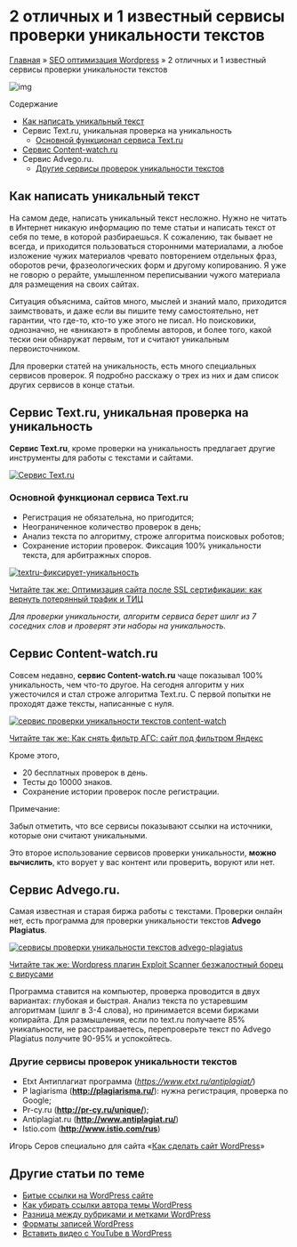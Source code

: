 # 2 отличных и 1 известный сервисы проверки уникальности текстов

[Главная](https://www.wordpress-abc.ru/) » [SEO оптимизация Wordpress](https://www.wordpress-abc.ru/seo-wordpress) » 2 отличных и 1 известный сервисы проверки уникальности текстов

![img](https://www.wordpress-abc.ru/wp-content/uploads/2016/03/servisyi-proverki-unikalnosti-tekstov_compressed.jpg)

Содержание

- [Как написать уникальный текст](https://www.wordpress-abc.ru/seo-wordpress/servisyi-proverki-unikalnosti-tekstov.html#i)
- Сервис Text.ru, уникальная проверка на уникальность
  - [Основной функционал сервиса Text.ru](https://www.wordpress-abc.ru/seo-wordpress/servisyi-proverki-unikalnosti-tekstov.html#__Textru)
- [Сервис Content-watch.ru](https://www.wordpress-abc.ru/seo-wordpress/servisyi-proverki-unikalnosti-tekstov.html#_Content-watchru)
- Сервис Advego.ru.
  - [Другие сервисы проверок уникальности текстов](https://www.wordpress-abc.ru/seo-wordpress/servisyi-proverki-unikalnosti-tekstov.html#i-2)

## Как написать уникальный текст

На самом деде, написать уникальный текст несложно. Нужно не читать в Интернет никакую информацию по теме статьи и написать текст от себя по теме, в которой разбираешься. К сожалению, так бывает не всегда, и приходится пользоваться сторонними материалами, а любое изложение чужих материалов чревато повторением отдельных фраз, оборотов речи, фразеологических форм и другому копированию.  Я уже не говорю о рерайте, умышленном переписывании чужого материала для размещения на своих сайтах.

Ситуация объяснима, сайтов много, мыслей и знаний мало, приходится заимствовать, и даже если вы пишите тему самостоятельно, нет гарантии, что где-то, кто-то уже этого не писал. Но поисковики, однозначно, не «вникают» в проблемы авторов, и более того, какой тески они обнаружат первым, тот и считают уникальным первоисточником.

Для проверки статей на уникальность, есть много специальных сервисов проверок. Я подробно расскажу о трех из них и дам список других сервисов в конце статьи.

## Сервис Text.ru, уникальная проверка на уникальность

**Сервис Text.ru**, кроме проверки на уникальность предлагает другие инструменты  для работы с текстами и сайтами.

[![Сервис Text.ru](https://www.wordpress-abc.ru/wp-content/uploads/2016/03/textru.jpg)](https://www.wordpress-abc.ru/wp-content/uploads/2016/03/textru.jpg)

### Основной функционал сервиса Text.ru

- Регистрация не обязательна, но пригодится;
- Неограниченное количество проверок в день;
- Анализ текста по алгоритму, строже алгоритма поисковых роботов;
- Сохранение истории проверок. Фиксация 100%  уникальности текста, для арбитражных споров.

[![textru-фиксирует-уникальность](https://www.wordpress-abc.ru/wp-content/uploads/2016/03/textru-fiksiruet-unikalnost.jpg)](https://www.wordpress-abc.ru/wp-content/uploads/2016/03/textru-fiksiruet-unikalnost.jpg)

[Читайте так же:  Оптимизация сайта после SSL сертификации: как вернуть потерянный трафик и ТИЦ](https://www.wordpress-abc.ru/seo-wordpress/optimizatsiya-sayta-posle-ssl-sertifikatsii.html)

*Для проверки уникальности, алгоритм сервиса берет шилг из 7 соседних слов и проверят эти наборы на уникальность.*

## Сервис Content-watch.ru

Совсем недавно, **сервис Content-watch.ru** чаще показывал 100% уникальность, чем что-то другое. На сегодня алгоритм у них ужесточился и стал  строже алгоритма Text.ru. С первой попытки не проходят даже тексты, написанные с нуля.

[![сервис проверки уникальности текстов content-watch](https://www.wordpress-abc.ru/wp-content/uploads/2016/03/content-watch.jpg)](https://www.wordpress-abc.ru/wp-content/uploads/2016/03/content-watch.jpg)

[Читайте так же:  Как снять фильтр АГС: сайт под фильтром Яндекс](https://www.wordpress-abc.ru/seo-wordpress/kak-snyat-filtr-ags.html)

Кроме этого,

- 20 бесплатных проверок в день.
- Тесты до 10000 знаков.
- Сохранение истории проверок после регистрации.

Примечание:

Забыл отметить, что все сервисы показывают ссылки на источники, которые они считают уникальными.

Это второе использование сервисов проверки уникальности, **можно вычислить**, кто ворует у вас контент или проверить, воруют или нет.

## Сервис Advego.ru.

Самая известная и старая биржа работы с текстами. Проверки онлайн нет, есть программа для проверки уникальности текстов **Advego Plagiatus**.

[![сервисы проверки уникальности текстов advego-plagiatus](https://www.wordpress-abc.ru/wp-content/uploads/2016/03/advego-plagiatus.jpg)](https://www.wordpress-abc.ru/wp-content/uploads/2016/03/advego-plagiatus.jpg)

[Читайте так же:  Wordpress плагин Exploit Scanner безжалостный борец с вирусами](https://www.wordpress-abc.ru/plaginy/wordpress-plagin-exploit-scanner-bezzhalostnyiy-borets-s-virusami.html)

Программа ставится на компьютер, проверка проводится в двух вариантах: глубокая и быстрая. Анализ текста по устаревшим алгоритмам (шилг в 3-4 слова), но принимается всеми биржами копирайта. Для размышления, если по text.ru получаете 85% уникальности, не расстраиваетесь, перепроверьте текст по Advego Plagiatus получите 90-95% и успокойтесь.

### Другие сервисы проверок уникальности текстов

- Etxt Антиплагиат программа (*https://www.etxt.ru/antiplagiat/*)
- P lagiarisma (**http://plagiarisma.ru/**): нужна регистрация, проверка по Google;
- Pr-cy.ru (**http://pr-cy.ru/unique/**);
- Antiplagiat.ru (**http://www.antiplagiat.ru/**)
- Istio.com (**http://www.istio.com/rus**)

Игорь Серов специально для сайта «[Как сделать сайт WordPress](https://www.wordpress-abc.ru/)»

## Другие статьи по теме

- [Битые ссылки на WordPress сайте](https://www.wordpress-abc.ru/seo-wordpress/bityie-ssyilki-na-wordpress-sayte.html)
- [Как убирать ссылки автора темы WordPress  ](https://www.wordpress-abc.ru/seo-wordpress/kak-ubirat-ssyilki-avtora-temy-wordpress.html)
- [Разница между рубриками и метками WordPress](https://www.wordpress-abc.ru/seo-wordpress/raznitsa-mezhdu-rubrikami-metkami-wordpress.html)
- [Форматы записей WordPress](https://www.wordpress-abc.ru/administrirovanie/oformlenie-statej/formatyi-zapisey-wordpress.html)
- [Вставить видео с YouTube в WordPress](https://www.wordpress-abc.ru/administrirovanie/oformlenie-statej/vstavit-video-s-youtube-v-wordpress.html)
